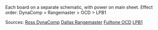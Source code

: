 Each board on a separate schematic, with power on main sheet.
Effect order: DynaComp > Rangemaster > OCD > LPB1

Sources:
[Ross DynaComp](https://www.electrosmash.com/mxr-dyna-comp-analysis)
[Dallas Rangemaster](https://fuzzcentral.ssguitar.com/rangemaster.php)
[Fulltone OCD](http://zadvitsky.com/index.php/projects/pedals/ocd-overdrive-diy.html)
[LPB1](https://www.coda-effects.com/p/lpb1-circuit-analysis.html)
